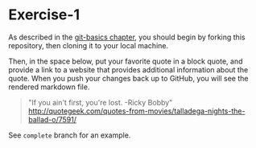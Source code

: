# Exercise-1

As described in the [git-basics chapter](https://info201.github.io/git-basics.html), you should begin by forking this repository, then cloning it to your local machine.

Then, in the space below, put your favorite quote in a block quote, and provide a link to a website that provides additional information about the quote. When you push your changes back up to GitHub, you will see the rendered markdown file.

>"If you ain't first, you're lost. -Ricky Bobby" http://quotegeek.com/quotes-from-movies/talladega-nights-the-ballad-o/7591/


See `complete` branch for an example.
